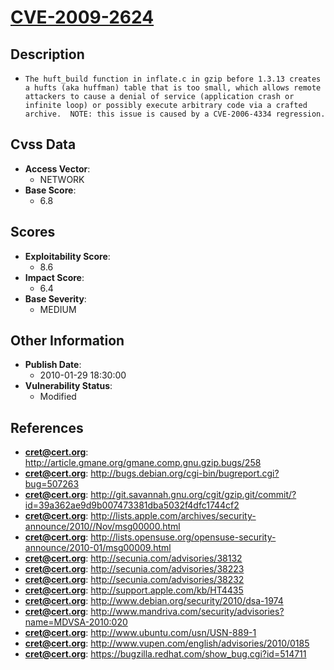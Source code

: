 
# [CVE-2009-2624](https://cve.mitre.org/cgi-bin/cvename.cgi?name=CVE-2009-2624)

## Description

- `The huft_build function in inflate.c in gzip before 1.3.13 creates a hufts (aka huffman) table that is too small, which allows remote attackers to cause a denial of service (application crash or infinite loop) or possibly execute arbitrary code via a crafted archive.  NOTE: this issue is caused by a CVE-2006-4334 regression.`

## Cvss Data

- **Access Vector**:
  - NETWORK
- **Base Score**:
  - 6.8

## Scores

- **Exploitability Score**:
  - 8.6
- **Impact Score**:
  - 6.4
- **Base Severity**:
  - MEDIUM

## Other Information

- **Publish Date**:
  - 2010-01-29 18:30:00
- **Vulnerability Status**:
  - Modified

## References

- **cret@cert.org**: http://article.gmane.org/gmane.comp.gnu.gzip.bugs/258
- **cret@cert.org**: http://bugs.debian.org/cgi-bin/bugreport.cgi?bug=507263
- **cret@cert.org**: http://git.savannah.gnu.org/cgit/gzip.git/commit/?id=39a362ae9d9b007473381dba5032f4dfc1744cf2
- **cret@cert.org**: http://lists.apple.com/archives/security-announce/2010//Nov/msg00000.html
- **cret@cert.org**: http://lists.opensuse.org/opensuse-security-announce/2010-01/msg00009.html
- **cret@cert.org**: http://secunia.com/advisories/38132
- **cret@cert.org**: http://secunia.com/advisories/38223
- **cret@cert.org**: http://secunia.com/advisories/38232
- **cret@cert.org**: http://support.apple.com/kb/HT4435
- **cret@cert.org**: http://www.debian.org/security/2010/dsa-1974
- **cret@cert.org**: http://www.mandriva.com/security/advisories?name=MDVSA-2010:020
- **cret@cert.org**: http://www.ubuntu.com/usn/USN-889-1
- **cret@cert.org**: http://www.vupen.com/english/advisories/2010/0185
- **cret@cert.org**: https://bugzilla.redhat.com/show_bug.cgi?id=514711
